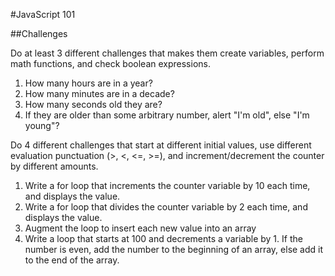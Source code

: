 #JavaScript 101

##Challenges

Do at least 3 different challenges that makes them create variables, perform math functions, and check boolean expressions.

1. How many hours are in a year?
2. How many minutes are in a decade?
3. How many seconds old they are?
4. If they are older than some arbitrary number, alert "I'm old", else "I'm young"?

Do 4 different challenges that start at different initial values, use different evaluation punctuation (>, <, <=, >=), and increment/decrement the counter by different amounts.

1. Write a for loop that increments the counter variable by 10 each time, and displays the value.
2. Write a for loop that divides the counter variable by 2 each time, and displays the value.
3. Augment the loop to insert each new value into an array
4. Write a loop that starts at 100 and decrements a variable by 1. If the number is even, add the number to the beginning of an array, else add it to the end of the array.
